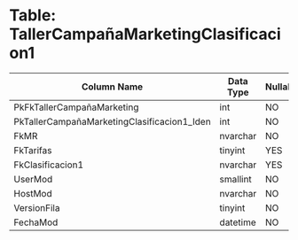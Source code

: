 # Table: TallerCampañaMarketingClasificacion1

| Column Name | Data Type | Nullable |
|-------------|-----------|----------|
| PkFkTallerCampañaMarketing | int | NO |
| PkTallerCampañaMarketingClasificacion1_Iden | int | NO |
| FkMR | nvarchar | NO |
| FkTarifas | tinyint | YES |
| FkClasificacion1 | nvarchar | YES |
| UserMod | smallint | NO |
| HostMod | nvarchar | NO |
| VersionFila | tinyint | NO |
| FechaMod | datetime | NO |
